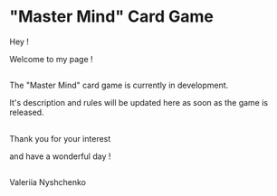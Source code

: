 # "Master Mind" Card Game

Hey !

Welcome to my page !

##

The "Master Mind" card game is currently in development.

It's description and rules will be updated here as soon as the game is released.

##

Thank you for your interest

and have a wonderful day !

##

Valeriia Nyshchenko
